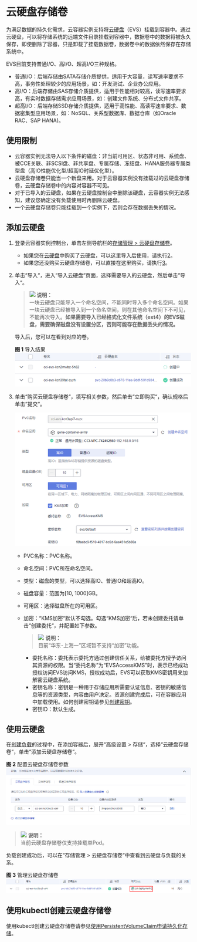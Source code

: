 # 云硬盘存储卷<a name="cci_01_0045"></a>

为满足数据的持久化需求，云容器实例支持将[云硬盘](https://www.huaweicloud.com/product/evs.html)（EVS）挂载到容器中。通过云硬盘，可以将存储系统的远端文件目录挂载到容器中，数据卷中的数据将被永久保存，即使删除了容器，只是卸载了挂载数据卷，数据卷中的数据依然保存在存储系统中。

EVS目前支持普通I/O、高I/O、超高I/O三种规格。

-   普通I/O：后端存储由SATA存储介质提供，适用于大容量，读写速率要求不高，事务性处理较少的应用场景，如：开发测试、企业办公应用。
-   高I/O：后端存储由SAS存储介质提供，适用于性能相对较高，读写速率要求高，有实时数据存储需求应用场景，如：创建文件系统、分布式文件共享。
-   超高I/O：后端存储SSD存储介质提供，适用于高性能、高读写速率要求、数据密集型应用场景，如：NoSQL、关系型数据库、数据仓库（如Oracle RAC、SAP HANA\)。

## 使用限制<a name="section517120653119"></a>

-   云容器实例无法导入以下条件的磁盘：非当前可用区、状态非可用、系统盘、被CCE关联、非SCSI盘、非共享盘、专属存储、冻结盘、HANA服务器专属类型盘（高IO性能优化型/超高IO时延优化型）。
-   云硬盘存储卷只能当一个新盘来用。对于云容器实例没有挂载过的云硬盘存储卷，云硬盘存储卷中的内容对容器不可见。
-   对于已导入的云硬盘，如果在云硬盘控制台中删除该硬盘，云容器实例无法感知，建议您确定没有负载使用时再删除云硬盘。
-   一个云硬盘存储卷只能挂载到一个实例下，否则会存在数据丢失的情况。

## 添加云硬盘<a name="section6209173913711"></a>

1.  登录云容器实例控制台，单击左侧导航栏的[存储管理 \> 云硬盘存储卷](https://console.huaweicloud.com/cci/#/app/storage/evs/list)。
    -   如果您在[云硬盘](https://www.huaweicloud.com/product/evs.html)中购买了云硬盘，可以这里导入后使用，请执行[2](#li195811391189)。
    -   如果您还没购买云硬盘存储卷，可以直接在这里购买，请执行[3](#li14431436407)。

2.  <a name="li195811391189"></a>单击“导入“，进入“导入云硬盘“页面，选择需要导入的云硬盘，然后单击“导入“。

    >![](public_sys-resources/icon-note.gif) **说明：**   
    >一块云硬盘只能导入一个命名空间，不能同时导入多个命名空间。如果一块云硬盘已经被导入到一个命名空间，则在其他命名空间下不可见，不能再次导入。**如果需要导入已经格式化文件系统（ext4）的EVS磁盘，需要确保磁盘没有设置分区，否则可能存在数据丢失的情况。**  

    导入后，您可以在看到对应的卷。

    **图 1**  导入结果<a name="fig18515443326"></a>  
    ![](figures/导入结果.png "导入结果")

3.  <a name="li14431436407"></a>单击“购买云硬盘存储卷“，填写相关参数，然后单击“立即购买“，确认规格后单击“提交“。

    ![](figures/购买云硬盘存储卷.png)

    -   PVC名称：PVC名称。
    -   命名空间：PVC所在命名空间。
    -   类型：磁盘的类型，可以选择高IO、普通IO和超高IO。
    -   磁盘容量：范围为\[10, 1000\]GB。
    -   可用区：选择磁盘所在的可用区。
    -   加密：“KMS加密“默认不勾选。勾选“KMS加密“后，若未创建委托请单击“创建委托“，并配置如下参数。

        >![](public_sys-resources/icon-note.gif) **说明：**   
        >目前“华东-上海一”区域暂不支持“加密”功能。  

        -   委托名称：委托表示委托方通过创建信任关系，给被委托方授予访问其资源的权限。当“委托名称”为“EVSAccessKMS”时，表示已经成功授权访问EVS访问KMS，授权成功后，EVS可以获取KMS密钥用来加解密云硬盘系统。
        -   密钥名称：密钥是一种用于存储应用所需要认证信息、密钥的敏感信息等的资源类型，内容由用户决定。资源创建完成后，可在容器应用中加载使用。如何创建密钥请参见[创建密钥](https://support.huaweicloud.com/usermanual-dew/dew_01_0178.html)。
        -   密钥ID：默认生成。



## 使用云硬盘<a name="section19470174542612"></a>

在[创建负载](无状态负载（Deployment）.md)的过程中，在添加容器后，展开“高级设置 \> 存储“，选择“云硬盘存储卷“，单击“添加云硬盘存储卷“。

**图 2**  配置云硬盘存储卷参数<a name="fig261419538320"></a>  
![](figures/配置云硬盘存储卷参数.png "配置云硬盘存储卷参数")

>![](public_sys-resources/icon-note.gif) **说明：**   
>当前云硬盘存储卷仅支持挂载单Pod。  

负载创建成功后，可以在“存储管理  \>  云硬盘存储卷“中查看到云硬盘与负载的关系。

**图 3**  管理云硬盘存储卷<a name="fig20819612330"></a>  
![](figures/管理云硬盘存储卷.png "管理云硬盘存储卷")

## 使用kubectl创建云硬盘存储卷<a name="section1325510162316"></a>

使用kubectl创建云硬盘存储卷请参见[使用PersistentVolumeClaim申请持久化存储](https://support.huaweicloud.com/devg-cci/cci_05_0014.html)。


